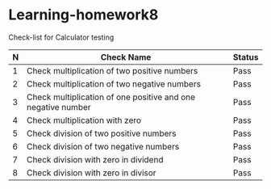 # Learning-homework8

Check-list for Calculator testing

N | Check Name   | Status 
-- | -------------|--------
1 | Check multiplication of two positive numbers   | Pass 
2 | Check multiplication of two negative numbers     | Pass
3 | Check multiplication of one positive and one negative number    | Pass
4 | Check multiplication with zero   | Pass
5 | Check division of two positive numbers | Pass
6 | Check division of two negative numbers | Pass
7 | Check division with zero in dividend | Pass
8 | Check division with zero in divisor | Pass
